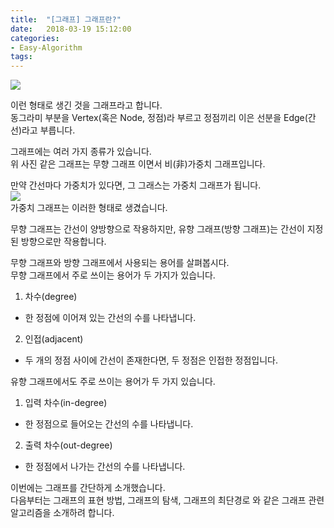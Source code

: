 ```yaml
---
title:  "[그래프] 그래프란?"
date:   2018-03-19 15:12:00
categories:
- Easy-Algorithm
tags:
---
```


<img src = "https://upload.wikimedia.org/wikipedia/commons/thumb/5/5b/6n-graf.svg/333px-6n-graf.svg.png"><br>

이런 형태로 생긴 것을 그래프라고 합니다.<br>
동그라미 부분을 Vertex(혹은 Node, 정점)라 부르고 정점끼리 이은 선분을 Edge(간선)라고 부릅니다.<br>

그래프에는 여러 가지 종류가 있습니다.<br>
위 사진 같은 그래프는 무향 그래프 이면서 비(非)가중치 그래프입니다.<br>

만약 간선마다 가중치가 있다면, 그 그래스는 가중치 그래프가 됩니다.<br>
<img src = "https://i.imgur.com/v5yXFJe.png"><br>
가중치 그래프는 이러한 형태로 생겼습니다.<br>

무향 그래프는 간선이 양방향으로 작용하지만, 유향 그래프(방향 그래프)는 간선이 지정된 방향으로만 작용합니다.<br>

무향 그래프와 방향 그래프에서 사용되는 용어를 살펴봅시다.<br>
무향 그래프에서 주로 쓰이는 용어가 두 가지가 있습니다.
1. 차수(degree)
  * 한 정점에 이어져 있는 간선의 수를 나타냅니다.
2. 인접(adjacent)
  * 두 개의 정점 사이에 간선이 존재한다면, 두 정점은 인접한 정점입니다.

유향 그래프에서도 주로 쓰이는 용어가 두 가지 있습니다.
1. 입력 차수(in-degree)
  * 한 정점으로 들어오는 간선의 수를 나타냅니다.
2. 출력 차수(out-degree)
  * 한 정점에서 나가는 간선의 수를 나타냅니다.

이번에는 그래프를 간단하게 소개했습니다.<br>
다음부터는 그래프의 표현 방법, 그래프의 탐색, 그래프의 최단경로 와 같은 그래프 관련 알고리즘을 소개하려 합니다.
